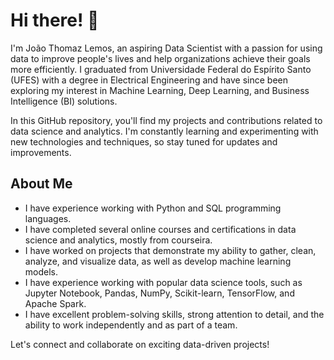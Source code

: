 # Hi there! 👋

I'm João Thomaz Lemos, an aspiring Data Scientist with a passion for using data to improve people's lives and help organizations achieve their goals more efficiently. I graduated from Universidade Federal do Espírito Santo (UFES) with a degree in Electrical Engineering and have since been exploring my interest in Machine Learning, Deep Learning, and Business Intelligence (BI) solutions.

In this GitHub repository, you'll find my projects and contributions related to data science and analytics. I'm constantly learning and experimenting with new technologies and techniques, so stay tuned for updates and improvements.

## About Me

- I have experience working with Python and SQL programming languages.
- I have completed several online courses and certifications in data science and analytics, mostly from courseira.
- I have worked on projects that demonstrate my ability to gather, clean, analyze, and visualize data, as well as develop machine learning models.
- I have experience working with popular data science tools, such as Jupyter Notebook, Pandas, NumPy, Scikit-learn, TensorFlow, and Apache Spark.
- I have excellent problem-solving skills, strong attention to detail, and the ability to work independently and as part of a team.

Let's connect and collaborate on exciting data-driven projects!
